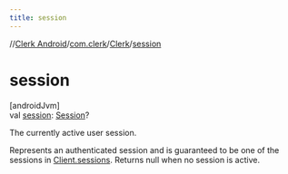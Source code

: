 ```yaml
---
title: session
---
```

//[Clerk Android](../../../index.html)/[com.clerk](../index.html)/[Clerk](index.html)/[session](session.html)



# session



[androidJvm]\
val [session](session.html): [Session](../../com.clerk.model.session/-session/index.html)?



The currently active user session.



Represents an authenticated session and is guaranteed to be one of the sessions in [Client.sessions](../../com.clerk.model.client/-client/sessions.html). Returns null when no session is active.




